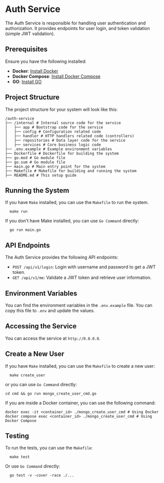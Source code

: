 # Auth Service

The Auth Service is responsible for handling user authentication and authorization. It provides endpoints for user
login, and token validation (simple JWT validation).

## Prerequisites

Ensure you have the following installed:

- **Docker**: [Install Docker](https://docs.docker.com/get-started/get-docker/)
- **Docker Compose**: [Install Docker Compose](https://docs.docker.com/compose/install/)
- **GO**: [Install GO](https://go.dev/doc/install)

## Project Structure

The project structure for your system will look like this:

```text
/auth-service
├── /internal # Internal source code for the service
│   ├── app # Bootstrap code for the service 
│   ├── config # Configuration related code
│   ├── handler # HTTP handlers related code (controllers)
│   ├── repositories # Data layer code for the service 
│   ├── services # Core business logic code 
├── .env.example # Example environment variables
├── Dockerfile # Dockerfile for building the system 
├── go.mod # Go module file
├── go.sum # Go module file
├── main.go # Main entry point for the system 
├── Makefile # Makefile for building and running the system
├── README.md # This setup guide
```

## Running the System

If you have `Make` installed, you can use the `Makefile` to run the system.

```shell
  make run 
```

If you don't have Make installed, you can use `Go Command` directly:

```shell
  go run main.go
```

## API Endpoints

The Auth Service provides the following API endpoints:

- `POST /api/v1/login`: Login with username and password to get a JWT token.
- `GET /api/v1/me`: Validate a JWT token and retrieve user information.

## Environment Variables

You can find the environment variables in the `.env.example` file. You can copy this file to `.env` and update the
values.

## Accessing the Service

You can access the service at `http://0.0.0.0`.

## Create a New User

If you have `Make` installed, you can use the `Makefile` to create a new user:

```shell
  make create_user
```
or you can use `Go Command` directly:

```shell
cd cmd && go run mongo_create_user_cmd.go
```

If you are inside a Docker container, you can use the following command:

```shell
docker exec -it <container_id> ./mongo_create_user_cmd # Using Docker
docker compose exec <container_id> ./mongo_create_user_cmd # Using Docker Compose
```

## Testing

To run the tests, you can use the `Makefile`:

```shell
  make test
```

Or use `Go Command` directly:

```shell
  go test -v -cover -race ./...
```